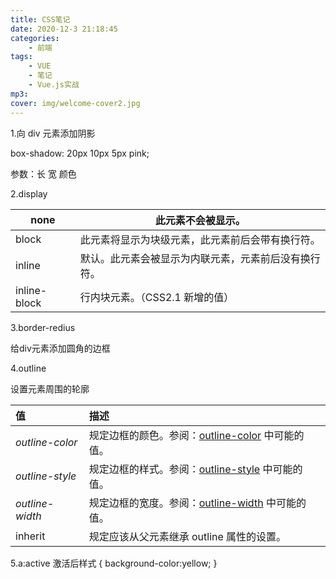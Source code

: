 ```yaml
---
title: CSS笔记
date: 2020-12-3 21:18:45
categories: 
    - 前端
tags: 
    - VUE
    - 笔记
    - Vue.js实战
mp3: 
cover: img/welcome-cover2.jpg
---
```



1.向 div 元素添加阴影

box-shadow: 20px 10px 5px pink;

参数：长 宽 颜色

2.display

| none         | 此元素不会被显示。                                   |
| ------------ | ---------------------------------------------------- |
| block        | 此元素将显示为块级元素，此元素前后会带有换行符。     |
| inline       | 默认。此元素会被显示为内联元素，元素前后没有换行符。 |
| inline-block | 行内块元素。（CSS2.1 新增的值）                      |

3.border-redius

给div元素添加圆角的边框

4.outline

设置元素周围的轮廓

| 值              | 描述                                                         |
| :-------------- | :----------------------------------------------------------- |
| *outline-color* | 规定边框的颜色。参阅：[outline-color](https://www.runoob.com/cssref/pr-outline-color.html) 中可能的值。 |
| *outline-style* | 规定边框的样式。参阅：[outline-style](https://www.runoob.com/cssref/pr-outline-style.html) 中可能的值。 |
| *outline-width* | 规定边框的宽度。参阅：[outline-width](https://www.runoob.com/cssref/pr-outline-width.html) 中可能的值。 |
| inherit         | 规定应该从父元素继承 outline 属性的设置。                    |

5.a:active 激活后样式
{
background-color:yellow;
}